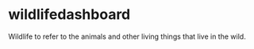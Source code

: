# wildlifedashboard
Wildlife to refer to the animals and other living things that live in the wild.
